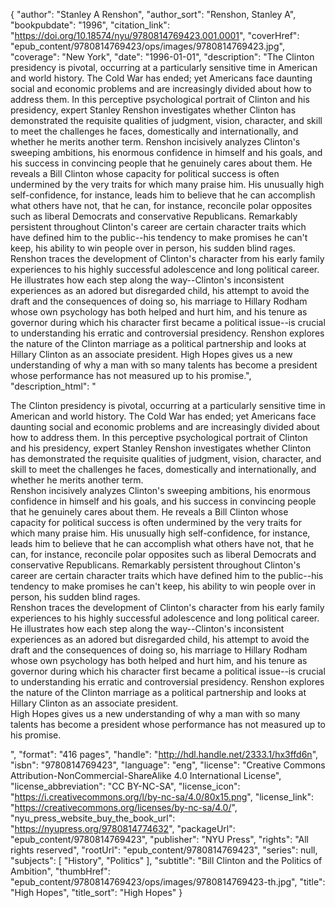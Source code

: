 {
  "author": "Stanley A Renshon",
  "author_sort": "Renshon, Stanley A",
  "bookpubdate": "1996",
  "citation_link": "https://doi.org/10.18574/nyu/9780814769423.001.0001",
  "coverHref": "epub_content/9780814769423/ops/images/9780814769423.jpg",
  "coverage": "New York",
  "date": "1996-01-01",
  "description": "The Clinton presidency is pivotal, occurring at a particularly sensitive time in American and world history. The Cold War has ended; yet Americans face daunting social and economic problems and are increasingly divided about how to address them. In this perceptive psychological portrait of Clinton and his presidency, expert Stanley Renshon investigates whether Clinton has demonstrated the requisite qualities of judgment, vision, character, and skill to meet the challenges he faces, domestically and internationally, and whether he merits another term. Renshon incisively analyzes Clinton's sweeping ambitions, his enormous confidence in himself and his goals, and his success in convincing people that he genuinely cares about them. He reveals a Bill Clinton whose capacity for political success is often undermined by the very traits for which many praise him. His unusually high self-confidence, for instance, leads him to believe that he can accomplish what others have not, that he can, for instance, reconcile polar opposites such as liberal Democrats and conservative Republicans. Remarkably persistent throughout Clinton's career are certain character traits which have defined him to the public--his tendency to make promises he can't keep, his ability to win people over in person, his sudden blind rages. Renshon traces the development of Clinton's character from his early family experiences to his highly successful adolescence and long political career. He illustrates how each step along the way--Clinton's inconsistent experiences as an adored but disregarded child, his attempt to avoid the draft and the consequences of doing so, his marriage to Hillary Rodham whose own psychology has both helped and hurt him, and his tenure as governor during which his character first became a political issue--is crucial to understanding his erratic and controversial presidency. Renshon explores the nature of the Clinton marriage as a political partnership and looks at Hillary Clinton as an associate president. High Hopes gives us a new understanding of why a man with so many talents has become a president whose performance has not measured up to his promise.",
  "description_html": "<p>The Clinton presidency is pivotal, occurring at a particularly sensitive time in American and world history. The Cold War has ended; yet Americans face daunting social and economic problems and are increasingly divided about how to address them. In this perceptive psychological portrait of Clinton and his presidency, expert Stanley Renshon investigates whether Clinton has demonstrated the requisite qualities of judgment, vision, character, and skill to meet the challenges he faces, domestically and internationally, and whether he merits another term.<br> Renshon incisively analyzes Clinton's sweeping ambitions, his enormous confidence in himself and his goals, and his success in convincing people that he genuinely cares about them. He reveals a Bill Clinton whose capacity for political success is often undermined by the very traits for which many praise him. His unusually high self-confidence, for instance, leads him to believe that he can accomplish what others have not, that he can, for instance, reconcile polar opposites such as liberal Democrats and conservative Republicans. Remarkably persistent throughout Clinton's career are certain character traits which have defined him to the public--his tendency to make promises he can't keep, his ability to win people over in person, his sudden blind rages.<br> Renshon traces the development of Clinton's character from his early family experiences to his highly successful adolescence and long political career. He illustrates how each step along the way--Clinton's inconsistent experiences as an adored but disregarded child, his attempt to avoid the draft and the consequences of doing so, his marriage to Hillary Rodham whose own psychology has both helped and hurt him, and his tenure as governor during which his character first became a political issue--is crucial to understanding his erratic and controversial presidency. Renshon explores the nature of the Clinton marriage as a political partnership and looks at Hillary Clinton as an associate president.<br> High Hopes gives us a new understanding of why a man with so many talents has become a president whose performance has not measured up to his promise.</p>",
  "format": "416 pages",
  "handle": "http://hdl.handle.net/2333.1/hx3ffd6n",
  "isbn": "9780814769423",
  "language": "eng",
  "license": "Creative Commons Attribution-NonCommercial-ShareAlike 4.0 International License",
  "license_abbreviation": "CC BY-NC-SA",
  "license_icon": "https://i.creativecommons.org/l/by-nc-sa/4.0/80x15.png",
  "license_link": "https://creativecommons.org/licenses/by-nc-sa/4.0/",
  "nyu_press_website_buy_the_book_url": "https://nyupress.org/9780814774632",
  "packageUrl": "epub_content/9780814769423",
  "publisher": "NYU Press",
  "rights": "All rights reserved",
  "rootUrl": "epub_content/9780814769423",
  "series": null,
  "subjects": [
    "History",
    "Politics"
  ],
  "subtitle": "Bill Clinton and the Politics of Ambition",
  "thumbHref": "epub_content/9780814769423/ops/images/9780814769423-th.jpg",
  "title": "High Hopes",
  "title_sort": "High Hopes"
}
